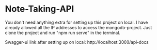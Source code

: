 # Note-Taking-API

You don't need anything extra for setting up this project on local. I have already allowed all the IP addresses to access the mongodb-project.
Just clone the project and run "npm run serve" in the terminal.

Swagger-ui link after setting up on local: http://localhost:3000/api-docs
